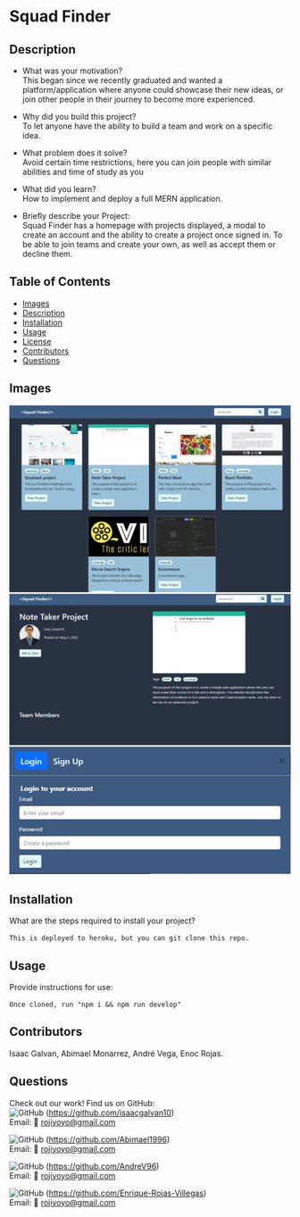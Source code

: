 # Squad Finder

## Description

- What was your motivation? <br>
  This began since we recently graduated and wanted a platform/application where anyone could showcase their new ideas, or join other people in their journey to become more experienced.

- Why did you build this project? <br>
  To let anyone have the ability to build a team and work on a specific idea.

- What problem does it solve? <br>
  Avoid certain time restrictions, here you can join people with similar abilities and time of study as you

- What did you learn? <br>
  How to implement and deploy a full MERN application.
  <br>
- Briefly describe your Project: <br>
  Squad Finder has a homepage with projects displayed, a modal to create an account and the ability to create a project once signed in. To be able to join teams and create your own, as well as accept them or decline them.
  <br>

## Table of Contents

- [Images](#images)
- [Description](#description)
- [Installation](#installation)
- [Usage](#usage)
- [License](#license)
- [Contributors](#Contributors)
- [Questions](#questions)

## Images

![Main](./team-finder-app/client/src/images/MainProject.PNG)
![Second](./team-finder-app/client/src/images/SecondProject.PNG)
![Third](./team-finder-app/client/src/images/login.PNG)

## Installation

What are the steps required to install your project?

    This is deployed to heroku, but you can git clone this repo.

## Usage

Provide instructions for use:

    Once cloned, run "npm i && npm run develop"

## Contributors

Isaac Galvan, Abimael Monarrez, André Vega, Enoc Rojas.

## Questions

Check out our work!
Find us on GitHub:<br>
![GitHub](https://img.shields.io/badge/GitHub-100000?style=for-the-badge&logo=github&logoColor=white) (https://github.com/isaacgalvan10) <br>
Email: 📧 rojiyoyo@gmail.com

![GitHub](https://img.shields.io/badge/GitHub-100000?style=for-the-badge&logo=github&logoColor=white) (https://github.com/Abimael1996) <br>
Email: 📧 rojiyoyo@gmail.com

![GitHub](https://img.shields.io/badge/GitHub-100000?style=for-the-badge&logo=github&logoColor=white) (https://github.com/AndreV96) <br>
Email: 📧 rojiyoyo@gmail.com

![GitHub](https://img.shields.io/badge/GitHub-100000?style=for-the-badge&logo=github&logoColor=white) (https://github.com/Enrique-Rojas-Villegas) <br>
Email: 📧 rojiyoyo@gmail.com
